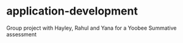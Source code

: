 # application-development
Group project with Hayley, Rahul and Yana for a Yoobee Summative assessment
